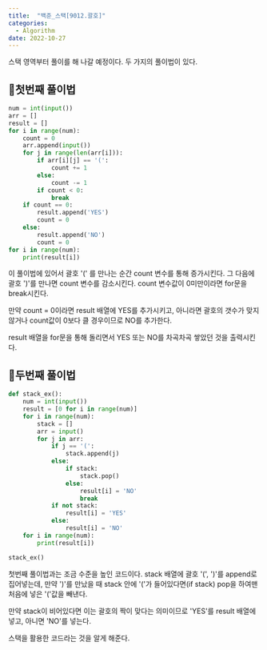 ```yaml
---
title:  "백준_스택[9012.괄호]"
categories:
  - Algorithm
date: 2022-10-27
---
```


스택 영역부터 풀이를 해 나갈 예정이다. 두 가지의 풀이법이 있다.

## 🍕첫번째 풀이법

```python
num = int(input())
arr = []
result = []
for i in range(num):
    count = 0
    arr.append(input())
    for j in range(len(arr[i])):
        if arr[i][j] == '(':
            count += 1
        else:
            count -= 1
        if count < 0:
            break
    if count == 0:
        result.append('YES')
        count = 0
    else:
        result.append('NO')
        count = 0
for i in range(num):
    print(result[i])
```

이 풀이법에 있어서 괄호 '(' 를 만나는 순간 count 변수를 통해 증가시킨다.
그 다음에 괄호 ')'를 만나면 count 변수를 감소시킨다.
count 변수값이 0미만이라면 for문을 break시킨다.

만약 count = 0이라면 result 배열에 YES를 추가시키고, 아니라면 괄호의 갯수가 맞지 않거나 count값이 0보다 클 경우이므로 NO를 추가한다.

result 배열을 for문을 통해 돌리면서 YES 또는 NO를 차곡차곡 쌓았던 것을 출력시킨다.

## 🍕두번째 풀이법

```python
def stack_ex():
    num = int(input())
    result = [0 for i in range(num)]
    for i in range(num):
        stack = []
        arr = input()
        for j in arr:
            if j == '(':
                stack.append(j)
            else:
                if stack:
                    stack.pop()
                else:
                    result[i] = 'NO'
                    break
            if not stack:
                result[i] = 'YES'
            else:
                result[i] = 'NO'
    for i in range(num):
        print(result[i])

stack_ex()
```

첫번째 풀이법과는 조금 수준을 높인 코드이다.
stack 배열에 괄호 '(', ')'를 append로 집어넣는데,
만약 ')'를 만났을 때 stack 안에 '('가 들어있다면(if stack) pop을 하여맨 처음에 넣은 '('값을 빼낸다.

만약 stack이 비어있다면 이는 괄호의 짝이 맞다는 의미이므로 'YES'를 result 배열에 넣고, 아니면 'NO'를 넣는다.

스택을 활용한 코드라는 것을 알게 해준다.
